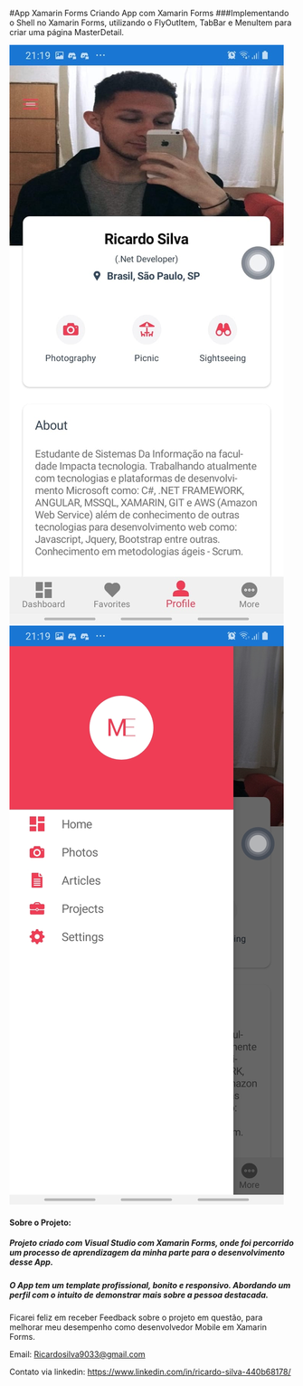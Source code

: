 #App Xamarin Forms
Criando App com Xamarin Forms 
###Implementando o Shell no Xamarin Forms, utilizando o FlyOutItem, TabBar e MenuItem para criar uma página MasterDetail.

![Print Imagem Perfil](https://github.com/RicardoDkw/App-Xamarin-Forms/blob/master/Print-App-Xamarin%20(2).jpeg)
![Print Imagem Menu](https://github.com/RicardoDkw/App-Xamarin-Forms/blob/master/Print-App-Xamarin%20(1).jpeg)


#### Sobre o Projeto:
##### Projeto criado com Visual Studio com Xamarin Forms, onde foi percorrido um processo de aprendizagem da minha parte para o desenvolvimento desse App. 

##### O App tem um template profissional, bonito e responsivo. Abordando um perfil com o intuito de demonstrar mais sobre a pessoa destacada.

Ficarei feliz em receber Feedback sobre o projeto em questão, para melhorar meu desempenho como desenvolvedor Mobile em Xamarin Forms.

Email: Ricardosilva9033@gmail.com

Contato via linkedin: https://www.linkedin.com/in/ricardo-silva-440b68178/
